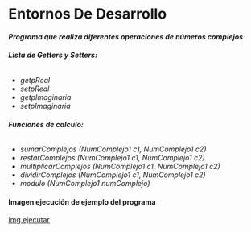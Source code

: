# Entornos De Desarrollo
#### *Programa que realiza diferentes operaciones de números complejos*

###### **Lista de Getters y Setters:**
* *getpReal*
* *setpReal*
* *getpImaginaria*
* *setpImaginaria*

###### **Funciones de calculo:**
* *sumarComplejos (NumComplejo1 c1, NumComplejo1 c2)*
* *restarComplejos (NumComplejo1 c1, NumComplejo1 c2)*
* *multiplicarComplejos (NumComplejo1 c1, NumComplejo1 c2)*
* *dividirComplejos (NumComplejo1 c1, NumComplejo1 c2)*
* *modulo (NumComplejo1 numComplejo)*

#### Imagen ejecución de ejemplo del programa
[img ejecutar](https://imgur.com/SsO4b26)
